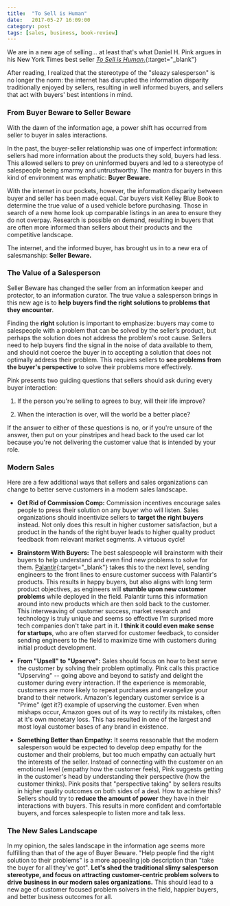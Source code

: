 ```yaml
---
title:  "To Sell is Human"
date:   2017-05-27 16:09:00
category: post
tags: [sales, business, book-review]
---
```


We are in a new age of selling... at least that's what Daniel H. Pink argues in his New York Times best seller [*To Sell is Human*.][sell]{:target="_blank"} 

After reading, I realized that the stereotype of the "sleazy salesperson" is no longer the norm: the internet has disrupted the information disparity traditionally enjoyed by sellers, resulting in well informed buyers, and sellers that act with buyers' best intentions in mind. 

### From Buyer Beware to Seller Beware

With the dawn of the information age, a power shift has occurred from seller to buyer in sales interactions.

In the past, the buyer-seller relationship was one of imperfect information: sellers had more information about the products they sold, buyers had less. This allowed sellers to prey on uninformed buyers and led to a stereotype of salespeople being smarmy and untrustworthy. The mantra for buyers in this kind of environment was emphatic: **Buyer Beware.**

With the internet in our pockets, however, the information disparity between buyer and seller has been made equal. Car buyers visit Kelley Blue Book to determine the true value of a used vehicle before purchasing. Those in search of a new home look up comparable listings in an area to ensure they do not overpay. Research is possible on demand, resulting in buyers that are often more informed than sellers about their products and the competitive landscape.

The internet, and the informed buyer, has brought us in to a new era of salesmanship: **Seller Beware.**

### The Value of a Salesperson

Seller Beware has changed the seller from an information keeper and protector, to an information curator. The true value a salesperson brings in this new age is to **help buyers find the right solutions to problems that they encounter**.

Finding the **right** solution is important to emphasize: buyers may come to salespeople with a problem that can be solved by the seller’s product, but perhaps the solution does not address the problem's root cause. Sellers need to help buyers find the signal in the noise of data available to them, and should not coerce the buyer in to accepting a solution that does not optimally address their problem. This requires sellers to **see problems from the buyer's perspective** to solve their problems more effectively.

Pink presents two guiding questions that sellers should ask during every buyer interaction:

1) If the person you're selling to agrees to buy, will their life improve?

2) When the interaction is over, will the world be a better place? 

If the answer to either of these questions is no, or if you're unsure of the answer, then put on your pinstripes and head back to the used car lot because you're not delivering the customer value that is intended by your role.

### Modern Sales

Here are a few additional ways that sellers and sales organizations can change to better serve customers in a modern sales landscape.

- **Get Rid of Commission Comp:** Commission incentives encourage sales people to press their solution on any buyer who will listen. Sales organizations should incentivize sellers to **target the right buyers** instead. Not only does this result in higher customer satisfaction, but a product in the hands of the right buyer leads to higher quality product feedback from relevant market segments. A virtuous cycle!

- **Brainstorm With Buyers:** The best salespeople will brainstorm with their buyers to help understand and even find new problems to solve for them. [Palantir][FDSE]{:target="_blank"} takes this to the next level, sending engineers to the front lines to ensure customer success with Palantir's products. This results in happy buyers, but also aligns with long term product objectives, as engineers will **stumble upon new customer problems** while deployed in the field. Palantir turns this information around into new products which are then sold back to the customer. This interweaving of customer success, market research and technology is truly unique and seems so effective I'm surprised more tech companies don't take part in it. **I think it could even make sense for startups**, who are often starved for customer feedback, to consider sending engineers to the field to maximize time with customers during initial product development.

- **From "Upsell" to "Upserve":** Sales should focus on how to best serve the customer by solving their problem optimally. Pink calls this practice "Upserving" -- going above and beyond to satisfy and delight the customer during every interaction. If the experience is memorable, customers are more likely to repeat purchases and evangelize your brand to their network. Amazon's legendary customer service is a "Prime" (get it?) example of upserving the customer. Even when mishaps occur, Amazon goes out of its way to rectify its mistakes, often at it's own monetary loss. This has resulted in one of the largest and most loyal customer bases of any brand in existence.

- **Something Better than Empathy:** It seems reasonable that the modern salesperson would be expected to develop deep empathy for the customer and their problems, but too much empathy can actually hurt the interests of the seller. Instead of connecting with the customer on an emotional level (empathy how the customer feels), Pink suggests getting in the customer's head by understanding their perspective (how the customer thinks). Pink posits that "perspective taking" by sellers results in higher quality outcomes on both sides of a deal. How to achieve this? Sellers should try to **reduce the amount of power** they have in their interactions with buyers. This results in more confident and comfortable buyers, and forces salespeople to listen more and talk less. 

### The New Sales Landscape

In my opinion, the sales landscape in the information age seems more fulfilling than that of the age of Buyer Beware. "Help people find the right solution to their problems" is a more appealing job description than "take the buyer for all they've got". **Let's shed the traditional slimy salesperson stereotype, and focus on attracting customer-centric problem solvers to drive business in our modern sales organizations.** This should lead to a new age of customer focused problem solvers in the field, happier buyers, and better business outcomes for all. 

[sell]: https://www.amazon.com/Sell-Human-Surprising-Moving-Others/dp/1594631905/ref=sr_1_1?ie=UTF8&qid=1495919492&sr=8-1&keywords=to+sell+is+human
[FDSE]: https://www.palantir.com/careers/teams/forward-deployed-software-engineers
